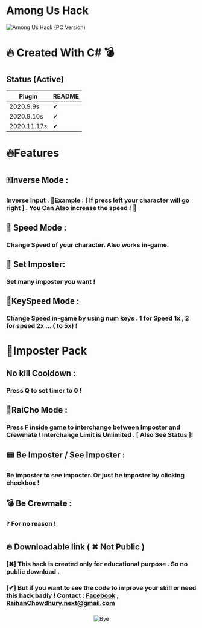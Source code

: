 # Among Us Hack
![Among Us Hack (PC Version) ](https://i.ibb.co/Kq1r4Kf/pic.png)

# 🔥 Created With C# 💣

## Status (Active)


| Plugin | README |
| ------ | ------ |
| 2020.9.9s|✔ |
| 2020.9.10s|✔ |
| 2020.11.17s|✔ |

# 🔥Features 
#  
## ️🀄️Inverse Mode : 
### Inverse Input . 💭️Example : [ If press left your character will go right ] . You Can Also increase the speed ! 🚄

## 🐧 Speed Mode :
### Change Speed of your character. Also works in-game.

## 🐸 Set Imposter:
### Set many imposter you want !

## 🍭KeySpeed Mode :
### Change Speed in-game by using num keys . 1 for Speed 1x , 2 for speed 2x ... ( to 5x) !

#  
#  
# 🎃Imposter Pack
##  
## No kill Cooldown :
###  Press Q to set timer to 0 !

##  🔮RaiCho Mode : 
### Press F inside game to interchange between Imposter and Crewmate ! Interchange Limit is Unlimited . [ Also See Status ]!

## 📟 Be Imposter / See Imposter :
### Be imposter to see imposter. Or just be imposter by clicking checkbox !

## 💣 Be Crewmate  :
### ? For no reason !

#  

## 🔥 Downloadable link ( ✖ Not Public )
###  
### [✖]  This hack is created only for educational purpose . So no public download . 
###  
### [✔] But if you want to see the code to improve your skill or need this hack badly ! Contact :  [Facebook](https://www.facebook.com/raihan.islam.35728/) , RaihanChowdhury.next@gmail.com
###  
###  
###  
<center>
  
![Bye](https://media.tenor.com/images/8e889f99288ee40650cad8b6adb3679e/tenor.gif)

</center>
